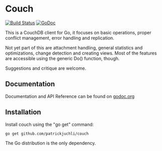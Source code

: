 # Couch 

[![Build Status](https://travis-ci.org/patrickjuchli/couch.svg)](https://travis-ci.org/patrickjuchli/couch) [![GoDoc](https://godoc.org/github.com/patrickjuchli/couch?status.svg)](http://godoc.org/github.com/patrickjuchli/couch)

This is a CouchDB client for Go, it focuses on basic operations, proper conflict management, error handling and replication. 

Not yet part of this are attachment handling, general statistics and optimizations, change detection and creating views. Most of the features are accessible using the generic Do() function, though.

Suggestions and critique are welcome.

## Documentation

Documentation and API Reference can be found on [godoc.org](http://godoc.org/github.com/patrickjuchli/couch)

## Installation

Install couch using the "go get" command:

    go get github.com/patrickjuchli/couch

The Go distribution is the only dependency.
